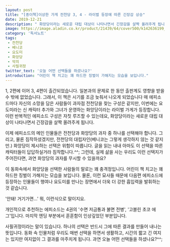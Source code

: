 ```yaml
---
layout: post
title: "[종이책]이상한 가게 전천당 3, 4 - 라이벌 등장에 따른 긴장감 상승"
date: 2019-12-21
description: " 화앙당이라는 새로운 대립 대상이 나타나면서 긴장감을 살짝 올려주게 됩니다."
image: https://image.aladin.co.kr/product/21439/64/cover500/k142636199_1.jpg
category: '독서노트'
tags: 
 - 전천당
 - 베니코
 - 요도미
 - 화앙당
 - 악의
 - 사필귀정
twitter_text: '오늘 어떤 선택들을 하셨나요?'
introduction: "어린이 책 치고는 꽤 하드한 징벌이 가해지는 모습을 보입니다."
---
```


1, 2편에 이어 3, 4편이 출간되었습니다. 일본과의 문제로 한 동안 출판계도 영향을 받을 수 밖에 없었습니다. 그래서, 이 책은 시기를 조금 늦춰서 나오게 되었습니다
매 에피소드마다 자신의 소망을 담은 사람들이 과자점 전천당을 찾는 구성은 같지만, 이번에는 요도미라는 신 캐릭터 추가와 그녀가 운영하는 화앙당이라는 라이벌 가게가 등장합니다. 이런 반복적인 에피소드 구성은 자칫 루즈할 수 있는데요, 화앙당이라는 새로운 대립 대상이 나타나면서 긴장감을 살짝 올려주게 됩니다.

이제 에피소드의 메인 인물들은 전천당과 화앙당의 과자 중 하나를 선택해야 합니다. 그리고, 물론 짐작하셨겠지만, 전천당의 대립자인(베니코는 그렇게 생각하지 않는 것 같지만.) 화앙당이 제시하는 선택은 위험이 따릅니다. 글을 읽는 내내 아마도 이 선택을 따른 캐릭터들이 답답하실거라 짐작합니다.^^; 그런데, 실제 삶을 사는 우리도 이런 선택지가 주어진다면, 과연 화앙당의 과자를 무시할 수 있을까요?

이 동화속에서 화앙당을 선택한 사람들의 말로는 꽤 충격정입니다. 어린이 책 치고는 꽤 하드한 징벌이 가해지는 모습을 보입니다. 물론, 이런 묘사들 때문에 다음편 에피소드에 등장하는 인물들이 행여나 요도미를 만나는 장면에서 더욱 더 강한 흡입력을 발휘하는 것 같습니다.

'안돼! 거기가면...'
뭐, 이런식으로 말이지요.

개인적으로 추천하는 에피소드는 4권의 '수면 저금통과 불면 전병', '고블린 초코 에그'입니다. 마지막 엔딩 부분에서 훈훈함이 인상깊었던 부분입니다.

사필귀정이라는 말이 있습니다. 하나의 선택은 반드시 그에 따른 결과를 만들어 내나는 뜻입니다. 동화 속 인물처럼 우리도 매번 선택을 하면서 생활하고, 시간의 짧고 긴 여지는 있지만 여지없이 그 결과를 마주치게 됩니다. 과연 오늘 어떤 선택들을 하셨나요?^^;